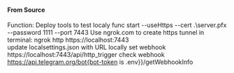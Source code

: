 #### From Source

Function:
    Deploy tools to test localy
    func start --useHttps --cert .\server.pfx --password 1111 --port 7443
    Use ngrok.com to create https tunnel in terminal: ngrok http https://localhost:7443             
    update localsettings.json with URL
    locally set webhook https://localhost:7443/api/http_trigger
    check webhook
        https://api.telegram.org/bot{bot-token is .env}}/getWebhookInfo
    